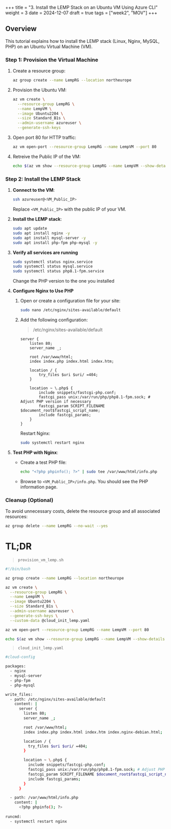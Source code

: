 +++
title = "3. Install the LEMP Stack on an Ubuntu VM Using Azure CLI"
weight = 3
date = 2024-12-07
draft = true
tags = ["week2", "MOV"]
+++

## Overview

This tutorial explains how to install the LEMP stack (Linux, Nginx, MySQL, PHP) on an Ubuntu Virtual Machine (VM).

### Step 1: Provision the Virtual Machine

1. Create a resource group:

	```bash
	az group create --name LempRG --location northeurope
	```

2. Provision the Ubuntu VM:

	```bash
	az vm create \
	  --resource-group LempRG \
	  --name LempVM \
	  --image Ubuntu2204 \
	  --size Standard_B1s \
	  --admin-username azureuser \
	  --generate-ssh-keys
	```

3. Open port 80 for HTTP traffic:

	```bash
	az vm open-port --resource-group LempRG --name LempVM --port 80
	```

3. Retreive the Public IP of the VM:

	```bash
	echo $(az vm show --resource-group LempRG --name LempVM --show-details --query publicIps -o tsv)
	```

### Step 2: Install the LEMP Stack

1. **Connect to the VM**:

   ```bash
   ssh azureuser@<VM_Public_IP>
   ```

   Replace `<VM_Public_IP>` with the public IP of your VM.

2. **Install the LEMP stack**:

   ```bash
   sudo apt update
   sudo apt install nginx -y
   sudo apt install mysql-server -y
   sudo apt install php-fpm php-mysql -y
   ```

3. **Verify all services are running**

	```bash
	sudo systemctl status nginx.service 
   	sudo systemctl status mysql.service 
   	sudo systemctl status php8.1-fpm.service
   	```
   	
   	Change the PHP version to the one you installed

4. **Configure Nginx to Use PHP**

	1. Open or create a configuration file for your site:
	
	   ```bash
	   sudo nano /etc/nginx/sites-available/default
	   ```
	   
	2. Add the following configuration:
	
		> /etc/nginx/sites-available/default
		
	   ```nginx
	   server {
	       listen 80;
	       server_name _;
	
	       root /var/www/html;
	       index index.php index.html index.htm;
	
	       location / {
	           try_files $uri $uri/ =404;
	       }
	
	       location ~ \.php$ {
	           include snippets/fastcgi-php.conf;
	           fastcgi_pass unix:/var/run/php/php8.1-fpm.sock; # Adjust PHP version if necessary
	           fastcgi_param SCRIPT_FILENAME $document_root$fastcgi_script_name;
	           include fastcgi_params;
	       }
	   }
	   ```
   		
   		Restart Nginx:
		   
		 ```bash
		 sudo systemctl restart nginx
		 ```


6. **Test PHP with Nginx**:

   - Create a test PHP file:
   
     ```bash
     echo "<?php phpinfo(); ?>" | sudo tee /var/www/html/info.php
     ```
   - Browse to `<VM_Public_IP>/info.php`. You should see the PHP information page.


### Cleanup (Optional)

To avoid unnecessary costs, delete the resource group and all associated resources:

```bash
az group delete --name LempRG --no-wait --yes
```


# TL;DR

> `provision_vm_lemp.sh`

```bash
#!/bin/bash

az group create --name LempRG --location northeurope

az vm create \
  --resource-group LempRG \
  --name LempVM \
  --image Ubuntu2204 \
  --size Standard_B1s \
  --admin-username azureuser \
  --generate-ssh-keys \
  --custom-data @cloud_init_lemp.yaml

az vm open-port --resource-group LempRG --name LempVM --port 80

echo $(az vm show --resource-group LempRG --name LempVM --show-details --query publicIps -o tsv)
```

> `cloud_init_lemp.yaml`

```bash
#cloud-config

packages:
  - nginx
  - mysql-server
  - php-fpm
  - php-mysql

write_files:
  - path: /etc/nginx/sites-available/default
    content: |
      server {
        listen 80;
        server_name _;

        root /var/www/html;
        index index.php index.html index.htm index.nginx-debian.html;

        location / {
          try_files $uri $uri/ =404;
        }

        location ~ \.php$ {
          include snippets/fastcgi-php.conf;
          fastcgi_pass unix:/var/run/php/php8.1-fpm.sock; # Adjust PHP version if necessary
          fastcgi_param SCRIPT_FILENAME $document_root$fastcgi_script_name;
          include fastcgi_params;
        }
      }

  - path: /var/www/html/info.php
    content: |
      <?php phpinfo(); ?>
      
runcmd:
  - systemctl restart nginx
```

